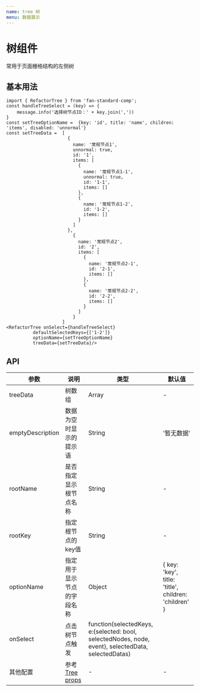 ```yaml
---
name: tree 树
menu: 数据展示
---
```



# 树组件

常用于页面栅格结构的左侧树

## 基本用法

```
import { RefactorTree } from 'fan-standard-comp';
const handleTreeSelect = (key) => {
    message.info('选择树节点ID：' + key.join(','))
}
const setTreeOptionName =  {key: 'id', title: 'name', children: 'items', disabled: 'unnormal'}
const setTreeData =  [
                       {
                         name: '常规节点1',
                         unnormal: true,
                         id: '1',
                         items: [
                           {
                             name: '常规节点1-1',
                             unnormal: true,
                             id: '1-1',
                             items: []
                           },
                           {
                             name: '常规节点1-2',
                             id: '1-2',
                             items: []
                           }
                         ]
                       },
                         {
                           name: '常规节点2',
                           id: '2',
                           items: [
                             {
                               name: '常规节点2-1',
                               id: '2-1',
                               items: []
                             },
                             {
                               name: '常规节点2-2',
                               id: '2-2',
                               items: []
                             }
                           ]
                         }
                     ]
<RefactorTree onSelect={handleTreeSelect}
          defaultSelectedKeys={['1-2']}
          optionName={setTreeOptionName}
          treeData={setTreeData}/>
```
## API
| 参数      | 说明                                      | 类型         | 默认值 |
|----------|------------------------------------------|-------------|-------|
| treeData | 树数组 | Array | - |- |
| emptyDescription | 数据为空时显示的提示语 | String | '暂无数据' |
| rootName | 是否指定显示根节点名称 | String | - |
| rootKey | 指定根节点的key值 | String | - |
| optionName | 指定用于显示节点的字段名称 | Object | { key: 'key', title: 'title', children: 'children' } |
| onSelect | 点击树节点触发 | function(selectedKeys, e:{selected: bool, selectedNodes, node, event}, selectedData, selectedDatas) |  |
| 其他配置 | 参考  [Tree props](https://ant.design/components/tree-cn/)  | - |-|
